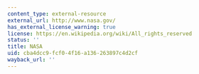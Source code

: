 ```yaml
---
content_type: external-resource
external_url: http://www.nasa.gov/
has_external_license_warning: true
license: https://en.wikipedia.org/wiki/All_rights_reserved
status: ''
title: NASA
uid: cba4dcc9-fcf0-4f16-a136-263897c4d2cf
wayback_url: ''
---
```

